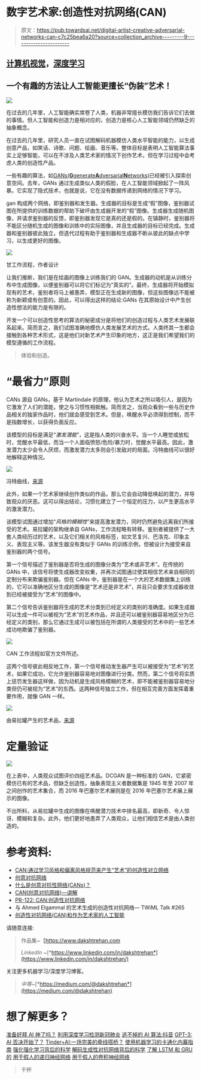 # 数字艺术家:创造性对抗网络(CAN)

> 原文：<https://pub.towardsai.net/digital-artist-creative-adversarial-networks-can-c7c25bea6a20?source=collection_archive---------9----------------------->

## [计算机视觉](https://towardsai.net/p/category/computer-vision)，[深度学习](https://towardsai.net/p/category/machine-learning/deep-learning)

## 一个有趣的方法让人工智能更擅长“伪装”艺术！

![](img/8098256c6cddb61b811038a9a31a706d.png)

在过去的几年里，人工智能确实席卷了人类，机器非常擅长模仿我们告诉它们去做的事情。但人工智能和创造力是相对应的，创造力是核心人工智能领域仍然缺乏的抽象概念。

在过去的几年里，研究人员一直在试图解码机器模仿人类水平智能的能力，以生成创意产品，如笑话、诗歌、问题、绘画、音乐等。整体目标是表明人工智能算法事实上足够智能，可以在不涉及人类艺术家的情况下创作艺术，但在学习过程中会考虑人类的创造性产品。

一些有趣的算法，如[GANs(**G**generate**A**dversarial**N**etworks)](/decoding-science-behind-generative-adversarial-networks-4d188a67d863)已经被引入探索创意空间。去年，GANs 通过生成类似人类的假脸，在人工智能领域掀起了一阵风暴。它实现了隐式技术，也就是说，它在没有数据传递到网络的情况下学习。

gan 构成两个网络，即鉴别器和发生器。生成器的目标是生成“假”图像，鉴别器试图在所提供的训练数据的帮助下破坏由生成器开发的“假”图像。生成器生成随机图像，并请求鉴别器的反馈，即鉴别器发现它是真的还是假的。在镇静时，鉴别器将不能区分随机生成的图像和训练中的实际图像，并且生成器的目标已经完成。生成器和鉴别器彼此独立，但迭代过程有助于鉴别器和生成器不断从彼此的缺点中学习，以生成更好的图像。

![](img/17a4e453ebc9967c03e9d494888ca554.png)

甘工作流程，作者设计

让我们推断，我们是在绘画的图像上训练我们的 GAN。生成器的动机是从训练分布中生成图像，以便鉴别器可以将它们标记为“真实的”。最终，生成器将开始模拟现有的艺术，鉴别者将马上被愚弄，模型正在生成新的图像，但这些图像远不能被称为新颖或有创意的。因此，可以得出这样的结论:GANs 在其原始设计中产生创造性想法的能力是有限的。

开发一个可以创造性思考的算法的秘密成分是将他们的创造过程与人类艺术发展联系起来。简而言之，我们试图准确地模仿人类发展艺术的方式。人类终其一生都会接触到各种艺术形式，这是他们对新艺术产生印象的地方，这正是我们希望我们的模型遵循的工作流程。

> 体验和创造。

# “最省力”原则

CANs 源自 GANs，基于 Martindale 的原理，他认为艺术之所以吸引人，是因为它激发了人们的潜能，使之与习惯性相抵触。简而言之，当观众看到一些与历史作品相关的独家作品时，他们就会感受到艺术。但是，唤醒水平必须得到控制，而不是指数增长，以获得负面反应。

该模型的目标是满足“*激发潜能*”，这是指人类的兴奋水平。当一个人睡觉或放松时，觉醒水平最低，而当一个人面临愤怒/危险/暴力时，觉醒水平最高。因此，激发潜力太少会令人厌烦，而激发潜力太多则会引发敌对的局面。冯特曲线可以很好地解释这种情况。

![](img/06b85dd3acb47dfa8eb20fa42c17f597.png)

冯特曲线，[来源](https://www.youtube.com/watch?v=TB7izZIWYyw)

此外，如果一个艺术家继续创作类似的作品，那么它会自动降低唤起的潜力，并导致观众的厌恶。这可以得出结论，习惯化建立了一个恒定的压力，以产生更高水平的激发潜力。

该模型试图通过增加“*风格的模糊性*”来提高激发潜力，同时仍然避免远离我们所接受的艺术。易拉罐的架构继承自 GANs，工作流程略有转移。鉴别者被提供了一大套人类经历过的艺术，以及它们相关的风格标签，如文艺复兴、巴洛克、印象主义、表现主义等。该发生器没有类似于 GANs 的训练示例，但被设计为接受来自鉴别器的两个信号。

第一个信号描述了鉴别器是否将生成的图像分类为“艺术或非艺术”。在传统的 GANs 中，该信号将使生成器改变权重，并再次试图通过使其相信艺术来自相同的定制分布来欺骗鉴别器。但在 CANs 中，鉴别器是在一个大的艺术数据集上训练的，它可以准确地区分生成的图像是“艺术还是非艺术”，并且只会要求生成器收敛到已经被接受为“艺术”的图像中。

第二个信号告诉鉴别器将生成的艺术分类到已经定义的类别的准确度。如果生成器可以生成一件可以被视为“艺术”的艺术作品，并且还可以被鉴别器容易地区分为已经定义的类别，那么它通过生成可以被包括在所谓的人类接受的艺术中的一些艺术成功地欺骗了鉴别器。

![](img/6d5182ea1dc0426fbb6431c7ce4f9751.png)

CAN 工作流程如官方文件所述。

这两个信号彼此相反地工作，第一个信号推动发生器产生可以被接受为“艺术”的艺术，如果它成功，它允许鉴别器容易地对图像进行分类。然而，第二个信号将实质上惩罚发生器这样做，因为动机是生成风格模糊的艺术，即不能被鉴别器容易地分类但仍可被视为“艺术”的东西。这两种信号独立工作，但在相互完善方面发挥着重要作用，就像 GAN 一样。

![](img/a948055d98c9617dfc4b5eec674e7dcd.png)

由易拉罐产生的艺术品，[来源](https://arxiv.org/pdf/1706.07068.pdf)

# 定量验证

![](img/6c7b9674f64d910fecb63bd933737dee.png)

在上表中，人类观众试图评价四组艺术品。DCGAN 是一种标准的 GAN，它紧密模仿已有的艺术品，但缺乏创造性。抽象表现主义者数据集是 1945 年至 2007 年之间创作的艺术集合，而 2016 年巴塞尔艺术展则是在 2016 年巴塞尔艺术展上展示的图像。

不出所料，从易拉罐中生成的图像在唤醒潜力技术中排名最高，即新奇、令人惊讶、模糊和复杂。此外，他们更好地愚弄了人类观众，让他们相信艺术是由人类创造的。

# 参考资料:

*   [CAN:通过学习风格和偏离风格规范来产生“艺术”的创造性对立网络](https://arxiv.org/pdf/1706.07068.pdf)
*   [创意对抗网络](https://github.com/mlberkeley/Creative-Adversarial-Networks)
*   [什么是创意对抗性网络(CANs)？](https://hackernoon.com/what-are-creative-adversarial-networks-cans-bb81d09aa235)
*   [CAN(创意对抗网络)—讲解](https://www.kdnuggets.com/2017/07/creative-adversarial-network.html)
*   [PR-122: CAN:创造性对抗网络](https://www.youtube.com/watch?v=TB7izZIWYyw)
*   与 Ahmed Elgammal 的艺术生成的创造性对抗网络— TWiML Talk #265
*   [创造性对抗网络(CAN)和作为艺术家的人工智能](https://medium.com/can-artificial-intelligence-can-be-an-artist/creative-adversarial-networks-can-and-artificial-intelligence-as-artist-fd8a33181c33)

请随意连接:

> 作品集~【https://www.dakshtrehan.com 
> 
> *LinkedIn ~*[*https://www.linkedin.com/in/dakshtrehan*](https://www.linkedin.com/in/dakshtrehan/)

关注更多机器学习/深度学习博客。

> *中等~*[*https://medium.com/@dakshtrehan*](https://medium.com/@dakshtrehan)

# 想了解更多？

[准备好拜 AI 神了吗？](https://medium.com/swlh/are-you-ready-to-worship-ai-gods-818c9b7490dc)
[利用深度学习检测新冠肺炎](https://towardsdatascience.com/detecting-covid-19-using-deep-learning-262956b6f981)
[逃不掉的 AI 算法:抖音](https://towardsdatascience.com/the-inescapable-ai-algorithm-tiktok-ad4c6fd981b8)
[GPT-3: AI 否决开始了？](https://medium.com/@dakshtrehan/gpt-3-ai-overruling-started-15fd603470f2)
[Tinder+AI:一场完美的牵线搭桥？](https://medium.com/towards-artificial-intelligence/tinder-ai-a-perfect-matchmaking-b0a7b916e271)
[使用机器学习的卡通化内幕指南](https://medium.com/towards-artificial-intelligence/an-insiders-guide-to-cartoonization-using-machine-learning-ce3648adfe8)
[强化强化学习背后的科学](https://medium.com/towards-artificial-intelligence/reinforcing-the-science-behind-reinforcement-learning-d2643ca39b51)
[解码生成性对抗网络背后的科学](https://medium.com/towards-artificial-intelligence/decoding-science-behind-generative-adversarial-networks-4d188a67d863)
[了解 LSTM 和 GRU 的](https://medium.com/towards-artificial-intelligence/understanding-lstms-and-gru-s-b69749acaa35)
[用于假人的递归神经网络](https://medium.com/towards-artificial-intelligence/recurrent-neural-networks-for-dummies-8d2c4c725fbe)
[用于假人的卷积神经网络](https://medium.com/towards-artificial-intelligence/convolutional-neural-networks-for-dummies-afd7166cd9e)

> 干杯